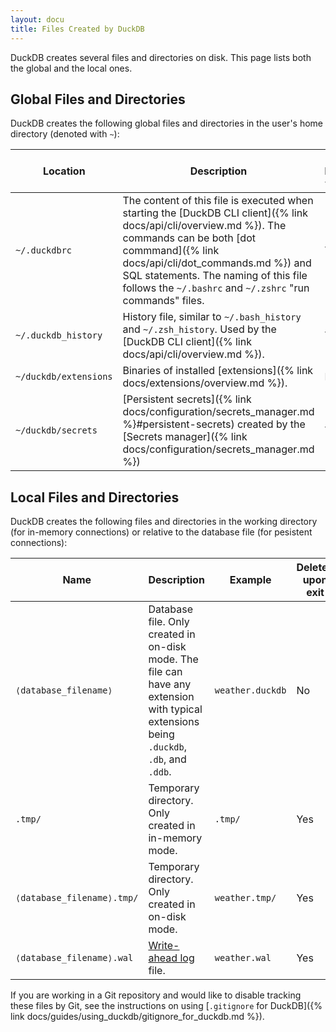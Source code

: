 ```yaml
---
layout: docu
title: Files Created by DuckDB
---
```


<div class="narrow_table"></div>

DuckDB creates several files and directories on disk. This page lists both the global and the local ones.

## Global Files and Directories

DuckDB creates the following global files and directories in the user's home directory (denoted with `~`):

| Location | Description | Shared between versions | Shared between clients |
|-------|-------------------|--|--|
| `~/.duckdbrc` | The content of this file is executed when starting the [DuckDB CLI client]({% link docs/api/cli/overview.md %}). The commands can be both [dot commmand]({% link docs/api/cli/dot_commands.md %}) and SQL statements. The naming of this file follows the `~/.bashrc` and `~/.zshrc` "run commands" files. | Yes | Only used by CLI |
| `~/.duckdb_history` | History file, similar to `~/.bash_history` and `~/.zsh_history`. Used by the [DuckDB CLI client]({% link docs/api/cli/overview.md %}). | Yes | Only used by CLI |
| `~/duckdb/extensions` | Binaries of installed [extensions]({% link docs/extensions/overview.md %}). | No | Yes |
| `~/duckdb/secrets` | [Persistent secrets]({% link docs/configuration/secrets_manager.md %}#persistent-secrets) created by the [Secrets manager]({% link docs/configuration/secrets_manager.md %}) | Yes | Yes |

## Local Files and Directories

DuckDB creates the following files and directories in the working directory (for in-memory connections) or relative to the database file (for pesistent connections):

| Name | Description | Example | Deleted upon exit |
|-------|-------------------|---|--|
| `⟨database_filename⟩` | Database file. Only created in on-disk mode. The file can have any extension with typical extensions being `.duckdb`, `.db`, and `.ddb`. | `weather.duckdb` |  No |
| `.tmp/` | Temporary directory. Only created in in-memory mode. | `.tmp/` | Yes |
| `⟨database_filename⟩.tmp/` | Temporary directory. Only created in on-disk mode. | `weather.tmp/` | Yes |
| `⟨database_filename⟩.wal` | [Write-ahead log](https://en.wikipedia.org/wiki/Write-ahead_logging) file. | `weather.wal` | Yes |

If you are working in a Git repository and would like to disable tracking these files by Git,
see the instructions on using [`.gitignore` for DuckDB]({% link docs/guides/using_duckdb/gitignore_for_duckdb.md %}).
